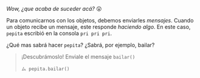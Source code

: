 _Wow, ¿que acaba de suceder acá?_ :open_mouth:

Para comunicarnos con los objetos, debemos enviarles _mensajes_. Cuando un objeto recibe un mensaje, este responde _haciendo algo_. En este caso, `pepita` escribió en la consola `pri pri pri`. 

¿Qué mas sabrá hacer `pepita`? ¿Sabrá, por ejemplo, bailar?
 
> ¡Descubrámoslo! Enviale el mensaje `bailar()`
> 
> ```wollok
> ム pepita.bailar()
> ```
